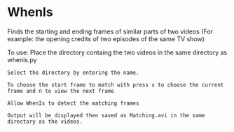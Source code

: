 # WhenIs
Finds the starting and ending frames of similar parts of two videos (For example: the opening credits of two episodes of the same TV show)

To use:
	Place the directory containg the two videos in the same directory as whenis.py
	
	Select the directory by entering the name.

	To choose the start frame to match with press x to choose the current frame and n to view the next frame 
	
	Allow WhenIs to detect the matching frames

	Output will be displayed then saved as Matching.avi in the same directory as the videos. 
